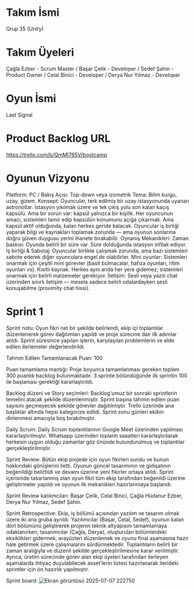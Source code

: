 # Takım İsmi
Grup 35 (Unity)
# Takım Üyeleri
Çağla Ezber - Scrum Master /
Başar Çelik - Developer /
Sedef Şahin - Product Owner /
Celal Binici - Developer /
Derya Nur Yılmaz - Developer
# Oyun İsmi
Last Signal
# Product Backlog URL
https://trello.com/b/QmMI765V/bootcamp
# Oyunun Vizyonu
Platform: PC / Bakış Açısı: Top-down veya izometrik Tema: Bilim kurgu, uzay, gizem. Konsept: Oyuncular, terk edilmiş bir uzay istasyonunda uyanan astronotlar. İstasyon yıkılmak üzere ve tek çıkış yolu son kalan kaçış kapsülü. Ama bir sorun var: kapsül yalnızca bir kişilik.  Her oyuncunun amacı, sistemleri tamir edip kapsülün konumunu açığa çıkarmak. Ama kapsül aktif olduğunda, kalan herkes geride kalacak. Oyuncular iş birliği yaparak bilgi ve kaynakları toplamak zorunda — ama oyunun sonlarına doğru güven duygusu yerini ihanete bırakabilir. Oynanış Mekanikleri: Zaman baskısı: Oyunda belirli bir süre var. Süre dolduğunda istasyon infilak ediyor.  İş birliği & Sabotaj: Oyuncular birlikte çalışmak zorunda, ama bazı sistemleri sabote ederek diğer oyunculara engel de olabilirler.  Mini oyunlar: Sistemleri onarmak için çeşitli mini görevler (basit bulmacalar, hafıza oyunları, ritim oyunları vs).  Kısıtlı kaynak: Herkes aynı anda her yere gidemez; sistemleri onarmak için belirli malzemeler gerekiyor.  İletişim: Sesli veya yazılı chat üzerinden sınırlı iletişim — mesela sadece belirli odalardayken sesli konuşabilme (proximity chat hissi).
# Sprint 1
Sprint notu: Oyun fikri net bir şekilde belirlendi, ekip içi toplantılar düzenlenerek görev dağılımları yapıldı ve proje sürecine dair ilk adımlar atıldı. Sprint süresince yapılan işlerin, karşılaşılan problemlerin ve elde edilen ilerlemeler değerlendirildi.

Tahmin Edilen Tamamlanacak Puan: 100

Puan tamamlama mantığı: Proje boyunca tamamlanması gereken toplam 300 puanlık backlog bulunmaktadır. 3 sprinte bölündüğünde ilk sprintin 100 ile başlaması gerektiği kararlaştırıldı.

Backlog düzeni ve Story seçimleri: Backlog'umuz bir sonraki sprintlerin temelini atacak şekilde düzenlenmiştir. Sprint başına tahmin edilen puan sayısını geçmeyecek şekilde görevler dağıtılmıştır. Trello üzerinde ana başlıklar altında hepsi kategorize edildi.  Sprint sonu günleri ekibin dinlenmesi amacıyla boş bırakılmıştır. 

Daily Scrum: Daily Scrum toplantılarının Google Meet üzerinden yapılması kararlaştırılmıştır. Whatsapp üzerinden toplantı saaatleri kararlaştırılarak herkesin uygun olduğu zamanlar göz önünde bulundurulmuş ve toplantılar gerçekleştirilmiştir.

Sprint Review: Bütün ekip projede için oyun fikirleri sundu ve bunun hakkındaki görüşlerini iletti. Oyunun güncel tasarımının ve gidişatının beğenildiği belirtildi ve devamı üzerine yeni fikirler ortaya atıldı. Sprint içerisinde tasarlanmış olan oyun fikri tüm ekip tarafından beğenildi üzerine geliştirmeler yapıldı ve oyunun ilk mekanikleri hazırlanmaya başlandı.

Sprint Review katılımcıları: Başar Çelik, Celal Binici, Çağla Hüdanur Ezber, Derya Nur Yılmaz, Sedef Şahin.

Sprint Retrospective: Ekip, iş bölümü açısından yazılım ve tasarım olmak üzere iki ana gruba ayrıldı. Yazılımcılar (Başar, Celal, Sedef), oyunun kalan dört bölümünü geliştirerek projenin teknik altyapısını tamamlamaya odaklanırken; tasarımcılar (Çağla, Derya), oluşturulan bölümlerdeki eksiklikleri gidermek, arayüzleri düzenlemek ve oyunu final aşamasına hazır hale getirmek üzere çalışmalarını sürdürmektedir. Toplantıların belirli bir zaman aralığıyla ve düzenli şekilde gerçekleştirilmesine karar verilmiştir. Ayrıca, üretim sürecinde görev alan ekip üyeleri tarafından ilerleyen aşamalarda ihtiyaç duyulabilecek asset’lerin listesi hazırlanarak ilerideki sprintler için ön hazırlık yapılmıştır.

Sprint board:
![Ekran görüntüsü 2025-07-07 222750](https://github.com/user-attachments/assets/b6081c72-f326-411c-8843-c0a59e39e986)
